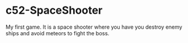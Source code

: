 # c52-SpaceShooter
My first game. It is a space shooter where you have you destroy enemy ships and avoid meteors to fight the boss. 
